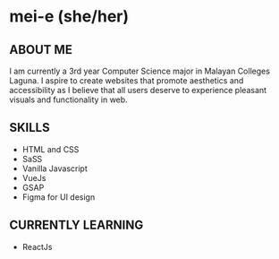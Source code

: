 # mei-e (she/her)

## ABOUT ME

I am currently a 3rd year Computer Science major in Malayan Colleges Laguna. I aspire to create websites that promote aesthetics and accessibility as I believe that all users deserve to experience pleasant visuals and functionality in web.

## SKILLS

- HTML and CSS
- SaSS
- Vanilla Javascript
- VueJs
- GSAP
- Figma for UI design

## CURRENTLY LEARNING

- ReactJs

